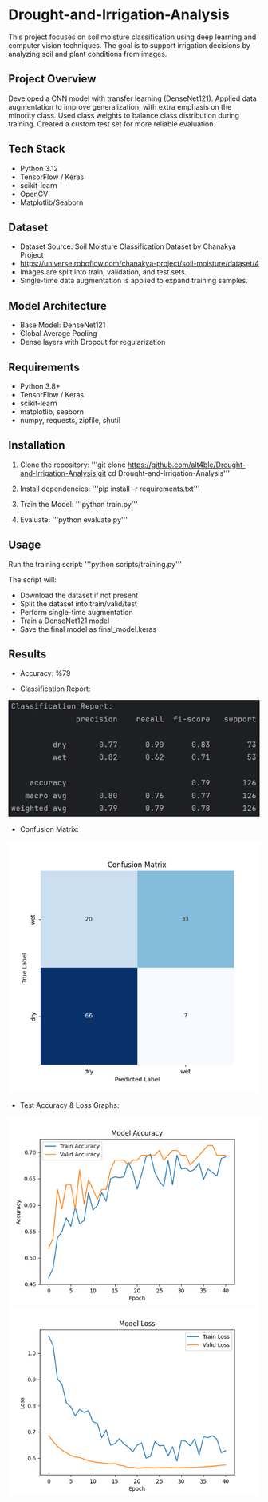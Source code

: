 # Drought-and-Irrigation-Analysis
This project focuses on soil moisture classification using deep learning and computer vision techniques.
The goal is to support irrigation decisions by analyzing soil and plant conditions from images.

## Project Overview
Developed a CNN model with transfer learning (DenseNet121).
Applied data augmentation to improve generalization, with extra emphasis on the minority class.
Used class weights to balance class distribution during training.
Created a custom test set for more reliable evaluation.

## Tech Stack
- Python 3.12
- TensorFlow / Keras
- scikit-learn
- OpenCV
- Matplotlib/Seaborn

## Dataset
- Dataset Source: Soil Moisture Classification Dataset by Chanakya Project
- https://universe.roboflow.com/chanakya-project/soil-moisture/dataset/4
- Images are split into train, validation, and test sets.
- Single-time data augmentation is applied to expand training samples.

## Model Architecture
- Base Model: DenseNet121
- Global Average Pooling
- Dense layers with Dropout for regularization

## Requirements
- Python 3.8+
- TensorFlow / Keras
- scikit-learn
- matplotlib, seaborn
- numpy, requests, zipfile, shutil

## Installation
1. Clone the repository:
   '''git clone https://github.com/alt4ble/Drought-and-Irrigation-Analysis.git
   cd Drought-and-Irrigation-Analysis'''

2. Install dependencies:
   '''pip install -r requirements.txt'''

3. Train the Model:
   '''python train.py'''

4. Evaluate:
   '''python evaluate.py'''

## Usage
Run the training script:
'''python scripts/training.py'''

The script will:
- Download the dataset if not present
- Split the dataset into train/valid/test
- Perform single-time augmentation
- Train a DenseNet121 model
- Save the final model as final_model.keras

## Results
- Accuracy: %79

- Classification Report:

![Confusion Matrix](images/classification_report.png)

- Confusion Matrix:

![Classification Report](images/confusion_matrix.png)

- Test Accuracy & Loss Graphs:

![Accuracy Graph](images/accuracy_graph.png)
![Loss Graph](images/loss_graph.png)
